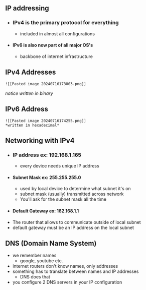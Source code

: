 ## IP addressing
- ### IPv4 is the primary protocol for everything
	- included in almost all configurations
- #### IPv6 is also now part of all major OS's
	- backbone of internet infrastructure

## IPv4 Addresses
	![[Pasted image 20240716173803.png]]
*notice written in binary*

## IPv6 Address
	![[Pasted image 20240716174255.png]]
	*written in hexadecimal*

## Networking with IPv4
- ### IP address ex: 192.168.1.165
	- every device needs unique IP address
- #### Subnet Mask ex: 255.255.255.0
	- used by local device to determine what subnet it's on
	- subnet mask (usually) transmitted across network
	- You'll ask for the subnet mask all the time
- #### Default Gateway ex: 162.168.1.1
- The router that allows to communicate outside of local subnet
- default gateway must be an IP address on the local subnet

## DNS (Domain Name System)
- we remember names
	- google, youtube etc.
- internet routers don't know names, only addresses
- something has to translate between names and IP addresses
	- DNS does that
- you configure 2 DNS servers in your IP configuration 
